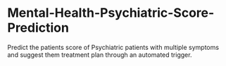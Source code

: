 # Mental-Health-Psychiatric-Score-Prediction
Predict the patients score of Psychiatric patients with multiple symptoms and suggest them treatment plan through an automated trigger.
